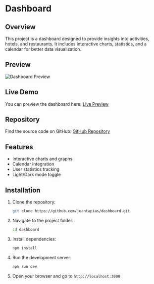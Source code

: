 # Dashboard

## Overview
This project is a dashboard designed to provide insights into activities, hotels, and restaurants. It includes interactive charts, statistics, and a calendar for better data visualization.

## Preview
![Dashboard Preview](https://mir-s3-cdn-cf.behance.net/project_modules/fs/2da6ed221904267.67dc4050b92e4.png)

## Live Demo
You can preview the dashboard here: [Live Preview](https://dashboard-gamma-sable-18.vercel.app/)

## Repository
Find the source code on GitHub: [GitHub Repository](https://github.com/juantapias/dashboard)

## Features
- Interactive charts and graphs
- Calendar integration
- User statistics tracking
- Light/Dark mode toggle

## Installation
1. Clone the repository:
   ```sh
   git clone https://github.com/juantapias/dashboard.git
   ```
2. Navigate to the project folder:
   ```sh
   cd dashboard
   ```
3. Install dependencies:
   ```sh
   npm install
   ```
4. Run the development server:
   ```sh
   npm run dev
   ```
5. Open your browser and go to `http://localhost:3000`
